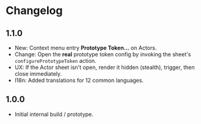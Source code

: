 # Changelog

## 1.1.0
- New: Context menu entry **Prototype Token…** on Actors.
- Change: Open the **real** prototype token config by invoking the sheet's `configurePrototypeToken` action.
- UX: If the Actor sheet isn't open, render it hidden (stealth), trigger, then close immediately.
- I18n: Added translations for 12 common languages.

## 1.0.0
- Initial internal build / prototype.

